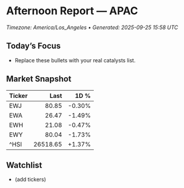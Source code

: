 # Afternoon Report — APAC
_Timezone: America/Los_Angeles • Generated: 2025-09-25 15:58 UTC_

## Today’s Focus
- Replace these bullets with your real catalysts list.

## Market Snapshot
| Ticker | Last | 1D % |
|---|---:|---:|
| EWJ | 80.85 | -0.30% |
| EWA | 26.47 | -1.49% |
| EWH | 21.08 | -0.47% |
| EWY | 80.04 | -1.73% |
| ^HSI | 26518.65 | +1.37% |

## Watchlist
- (add tickers)
